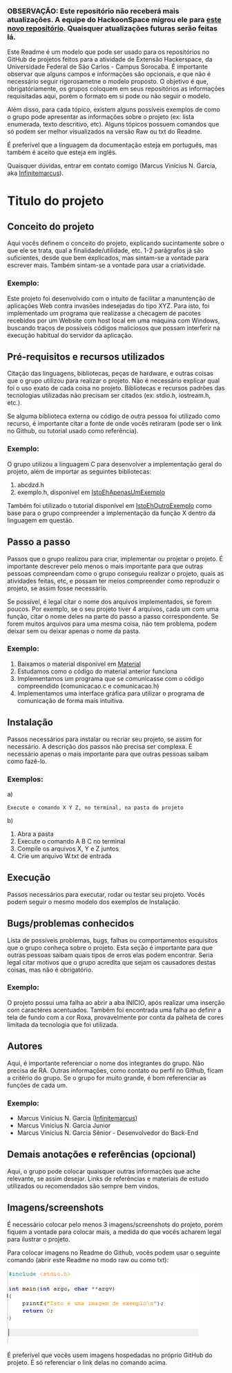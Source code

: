 ### OBSERVAÇÃO: Este repositório não receberá mais atualizações. A equipe do HackoonSpace migrou ele para [este novo repositório](https://github.com/hackoonspace/Hackoonspace-template). Quaisquer atualizações futuras serão feitas lá.

Este Readme é um modelo que pode ser usado para os repositórios no GitHub de projetos feitos para a atividade de Extensão Hackerspace, da Universidade Federal de São Carlos - Campus Sorocaba. É importante observar que alguns campos e informações são opcionais, e que não é necessário seguir rigorosametne o modelo proposto. O objetivo é que, obrigatóriamente, os grupos coloquem em seus repositórios as informações requisitadas aqui, porém o formato em si pode ou não seguir o modelo.

Além disso, para cada tópico, existem alguns possíveis exemplos de como o grupo pode apresentar as informações sobre o projeto (ex: lista enumerada, texto descritivo, etc). Alguns tópicos possuem comandos que só podem ser melhor visualizados na versão Raw ou txt do Readme.

É preferível que a linguagem da documentação esteja em português, mas também é aceito que esteja em inglês.

Quaisquer dúvidas, entrar em contato comigo (Marcus Vinícius N. Garcia, aka [Infinitemarcus](https://github.com/Infinitemarcus)).

# Titulo do projeto

## Conceito do projeto
Aqui vocês definem o conceito do projeto, explicando sucintamente sobre o que ele se trata, qual a finalidade/utilidade, etc. 1-2 parágrafos já são suficientes, desde que bem explicados, mas sintam-se a vontade para escrever mais. Também sintam-se a vontade para usar a criatividade.

### Exemplo:

Este projeto foi desenvolvido com o intuíto de facilitar a manuntenção de aplicações Web contra invasões indesejadas do tipo XYZ. Para isto, foi implementado um programa que realizasse a checagem de pacotes recebidos por um Website com host local em uma máquina com Windows, buscando traços de possíveis códigos maliciosos que possam interferir na execução habitual do servidor da aplicação.
  
## Pré-requisitos e recursos utilizados
Citação das linguagens, bibliotecas, peças de hardware, e outras coisas que o grupo utilizou para realizar o projeto. Não é necessário explicar qual foi o uso exato de cada coisa no projeto. Bibliotecas e recursos padrões das tecnologias utilizadas não precisam ser citados (ex: stdio.h, iostream.h, etc.).

Se alguma biblioteca externa ou código de outra pessoa foi utilizado como recurso, é importante citar a fonte de onde vocês retiraram (pode ser o link no Github, ou tutorial usado como referência).

### Exemplo:

O grupo utilizou a linguagem C para desenvolver a implementação geral do projeto, além de importar as seguintes bibliotecas:
1. abcdzd.h
2. exemplo.h, disponível em [IstoEhApenasUmExemplo](https://github.com/istoehapenasumexemplo/minhabiblioteca)

Também foi utilizado o tutorial disponível em [IstoEhOutroExemplo](https://github.com/istoehoutroexemplo/oi) como base para o grupo compreender a implementação da função X dentro da linguagem em questão.
  
## Passo a passo
Passos que o grupo realizou para criar, implementar ou projetar o projeto. É importante descrever pelo menos o mais importante para que outras pessoas compreendam como o grupo conseguiu realizar o projeto, quais as atividades feitas, etc, e possam ter meios compreender como reproduzir o projeto, se assim fosse necessário.

Se possível, é legal citar o nome dos arquivos implementados, se forem poucos. Por exemplo, se o seu projeto tiver 4 arquivos, cada um com uma função, citar o nome deles na parte do passo a passo correspondente. Se forem muitos arquivos para uma mesma coisa, não tem problema, podem deixar sem ou deixar apenas o nome da pasta.

### Exemplo:

1. Baixamos o material disponível em [Material](https://materialdeexemplodohackerspace.com.br)
2. Estudamos como o código do material anterior funciona
3. Implementamos um programa que se comunicasse com o código compreendido (comunicacao.c e comunicacao.h)
4. Implementamos uma interface gráfica para utilizar o programa de comunicação de forma mais intuitiva.

## Instalação
Passos necessários para instalar ou recriar seu projeto, se assim for necessário. A descrição dos passos não precisa ser complexa. É necessário apenas o mais importante para que outras pessoas saibam como fazê-lo.

### Exemplos:
a)
  ```
  Execute o comando X Y Z, no terminal, na pasta do projeto
  ```
b)
  1. Abra a pasta 
  2. Execute o comando A B C no terminal
  3. Compile os arquivos X, Y e Z juntos
  4. Crie um arquivo W.txt de entrada

## Execução
Passos necessários para executar, rodar ou testar seu projeto. Vocês podem seguir o mesmo modelo dos exemplos de Instalação.

## Bugs/problemas conhecidos
Lista de possíveis problemas, bugs, falhas ou comportamentos esquisitos que o grupo conheça sobre o projeto. Esta seção é importante para que outras pessoas saibam quais tipos de erros elas podem encontrar. Seria legal citar motivos que o grupo acredita que sejam os causadores destas coisas, mas não é obrigatório.

### Exemplo:

O projeto possui uma falha ao abrir a aba INICIO, após realizar uma inserção com caractéres acentuados. Também foi encontrada uma falha ao definir a tela de fundo com a cor Roxa, provavelmente por conta da palheta de cores limitada da tecnologia que foi utilizada.

## Autores
Aqui, é importante referenciar o nome dos integrantes do grupo. Não precisa de RA. Outras informações, como contato ou perfil no Github, ficam a critério do grupo. Se o grupo for muito grande, é bom referenciar as funções de cada um.

### Exemplo:
* Marcus Vinícius N. Garcia ([Infinitemarcus](https://github.com/Infinitemarcus))
* Marcus Vinícius N. Garcia Junior
* Marcus Vinícius N. Garcia Sênior - Desenvolvedor do Back-End

## Demais anotações e referências (opcional)
Aqui, o grupo pode colocar quaisquer outras informações que ache relevante, se assim desejar. Links de referências e materiais de estudo utilizados ou recomendados são sempre bem vindos. 

## Imagens/screenshots
É necessário colocar pelo menos 3 imagens/screenshots do projeto, porém fiquem a vontade para colocar mais, a medida do que vocês acharem legal para ilustrar o projeto.

Para colocar imagens no Readme do Github, vocês podem usar o seguinte comando (abrir este Readme no modo raw ou como txt):

![Imagem](https://github.com/Infinitemarcus/Hackerspace-template/blob/master/exemplo.png)

É preferível que vocês usem imagens hospedadas no próprio GitHub do projeto. É só referenciar o link delas no comando acima.
